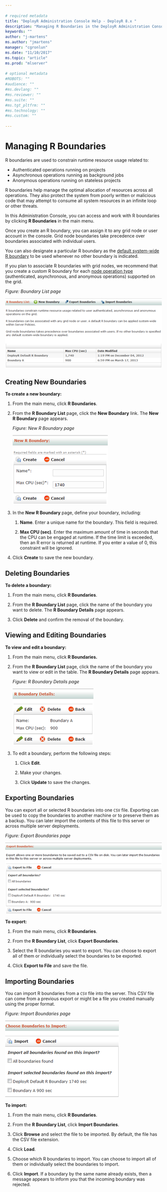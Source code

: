 ```yaml
---

# required metadata
title: "DeployR Administration Console Help - DeployR 8.x "
description: "Managing R Boundaries in the DeployR Administration Console"
keywords: ""
author: "j-martens"
ms.author: "jmartens"
manager: "cgronlun"
ms.date: "11/10/2017"
ms.topic: "article"
ms.prod: "mlserver"

# optional metadata
#ROBOTS: ""
#audience: ""
#ms.devlang: ""
#ms.reviewer: ""
#ms.suite: ""
#ms.tgt_pltfrm: ""
#ms.technology: ""
#ms.custom: ""

---
```


# Managing R Boundaries

R boundaries are used to constrain runtime resource usage related to:

- Authenticated operations running on projects
- Asynchronous operations running as background jobs
- Anonymous operations running on stateless projects

R boundaries help manage the optimal allocation of resources across all operations. They also protect the system from poorly written or malicious code that may attempt to consume all system resources in an infinite loop or other threats.

In this Administration Console, you can access and work with R boundaries by clicking **R Boundaries** in the main menu.

Once you create an R boundary, you can assign it to any grid node or user account in the console. Grid node boundaries take precedence over boundaries associated with individual users.

You can also designate a particular R boundary as the [default system-wide R boundary](deployr-admin-managing-server-policies.md#server-policy-properties) to be used whenever no other boundary is indicated.

If you plan to associate R boundaries with grid nodes, we recommend that you create a custom R boundary for each [node operation type](deployr-admin-managing-the-grid.md#node-operation-types) (authenticated, asynchronous, and anonymous operations) supported on the grid.

_Figure: Boundary List page_

![](media/deployr-admin-managing-r-boundaries/03000015_557x247.png)  

## Creating New Boundaries

**To create a new boundary:**

1. From the main menu, click **R Boundaries**.

2.  From the **R Boundary List** page, click the **New Boundary** link. The **New R Boundary** page appears.

	_Figure: New R Boundary page_
        
	![](media/deployr-admin-managing-r-boundaries/03000016.png)  

3.  In the **New R Boundary** page, define your boundary, including:

	1.  **Name**. Enter a unique name for the boundary. This field is required.

	2.  **Max CPU (sec)**. Enter the maximum amount of time in seconds that the CPU can be engaged at runtime. If the time limit is exceeded, then an R error is returned at runtime. If you enter a value of 0, this constraint will be ignored.

3.  Click **Create** to save the new boundary.

## Deleting Boundaries

**To delete a boundary:**

1. From the main menu, click **R Boundaries**.

2. From the **R Boundary List** page, click the name of the boundary you want to delete. The **R Boundary Details** page appears.

3. Click **Delete** and confirm the removal of the boundary.

## Viewing and Editing Boundaries

**To view and edit a boundary:**

1.  From the main menu, click **R Boundaries.**

2.  From the **R Boundary List** page, click the name of the boundary you want to view or edit in the table. The **R Boundary Details** page appears.

	_Figure: R Boundary Details page_
        
	![](media/deployr-admin-managing-r-boundaries/03000017.png)  

3.  To edit a boundary, perform the following steps:

	1.  Click **Edit**.

	2.  Make your changes.

	3.  Click **Update** to save the changes.

## Exporting Boundaries

You can export all or selected R boundaries into one `CSV` file. Exporting can be used to copy the boundaries to another machine or to preserve them as a backup. You can later import the contents of this file to this server or across multiple server deployments.

_Figure: Export Boundaries page_

![](media/deployr-admin-managing-r-boundaries/03000018_569x258.png)  

**To export:**

1. From the main menu, click **R Boundaries**.

2. From the **R Boundary List**, click **Export Boundaries**.

3. Select the R boundaries you want to export. You can choose to export all of them or individually select the boundaries to be exported.

4. Click **Export to File** and save the file.

## Importing Boundaries

You can import R boundaries from a `CSV` file into the server. This CSV file can come from a previous export or might be a file you created manually using the proper format.

_Figure: Import Boundaries page_

![](media/deployr-admin-managing-r-boundaries/03000019.png)  

**To import:**

1. From the main menu, click **R Boundaries**.

2. From the **R Boundary List**, click **Import Boundaries**.

3. Click **Browse** and select the file to be imported. By default, the file has the CSV file extension.

4. Click **Load**.

5. Choose which R boundaries to import. You can choose to import all of them or individually select the boundaries to import.

6. Click **Import**. If a boundary by the same name already exists, then a message appears to inform you that the incoming boundary was rejected.
